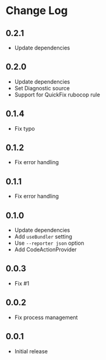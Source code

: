 # Change Log

## 0.2.1

- Update dependencies

## 0.2.0

- Update dependencies
- Set Diagnostic source
- Support for QuickFix rubocop rule

## 0.1.4

- Fix typo

## 0.1.2

- Fix error handling

## 0.1.1

- Fix error handling

## 0.1.0

- Update dependencies
- Add `useBundler` setting
- Use `--reporter json` option
- Add CodeActionProvider

## 0.0.3

- Fix #1

## 0.0.2

- Fix process management

## 0.0.1

- Initial release
